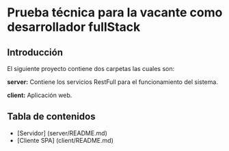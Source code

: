 # Prueba técnica para la vacante como desarrollador fullStack

## Introducción

El siguiente proyecto contiene dos carpetas las cuales son:

**server:** Contiene los servicios RestFull para el funcionamiento del sistema.

**client:** Aplicación web.

## Tabla de contenidos

- [Servidor] (server/README.md)
- [Cliente SPA] (client/README.md)